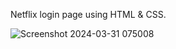 Netflix login page using HTML & CSS.

![Screenshot 2024-03-31 075008](https://github.com/syedzaidd/Netflix-Login-Page-/assets/162634039/959bae65-eaf2-43a1-964a-cdffd6d9a8e3)
